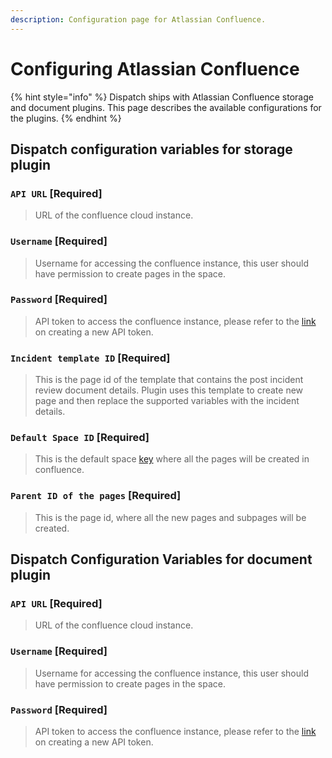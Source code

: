 ```yaml
---
description: Configuration page for Atlassian Confluence.
---
```


# Configuring Atlassian Confluence

{% hint style="info" %}
Dispatch ships with Atlassian Confluence storage and document plugins. This page describes the available configurations for the plugins.
{% endhint %}

## Dispatch configuration variables for storage plugin

### `API URL` \[Required\]

> URL of the confluence cloud instance.

### `Username` \[Required\]

> Username for accessing the confluence instance, this user should have permission to create pages in the space.

### `Password` \[Required\]

> API token to access the confluence instance, please refer to the [link](https://support.atlassian.com/atlassian-account/docs/manage-api-tokens-for-your-atlassian-account/) on creating a new API token.

### `Incident template ID` \[Required\]

> This is the page id of the template that contains the post incident review document details. Plugin uses this template to create new page and then replace the supported variables with the incident details.


### `Default Space ID` \[Required\]

> This is the default space [key](https://confluence.atlassian.com/doc/space-keys-829076188.html) where all the pages will be created in confluence.

### `Parent ID of the pages` \[Required\]

> This is the page id, where all the new pages and subpages will be created.


## Dispatch Configuration Variables for document plugin


### `API URL` \[Required\]

> URL of the confluence cloud instance.

### `Username` \[Required\]

> Username for accessing the confluence instance, this user should have permission to create pages in the space.

### `Password` \[Required\]

> API token to access the confluence instance, please refer to the [link](https://support.atlassian.com/atlassian-account/docs/manage-api-tokens-for-your-atlassian-account/) on creating a new API token.

